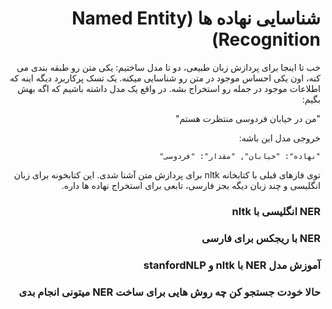 <div dir="rtl" align='right'>

# شناسایی نهاده ها (Named Entity Recognition)

خب تا اینجا برای پردازش زبان طبیعی، دو تا مدل ساختیم: یکی متن رو طبقه بندی می کنه، اون یکی احساس موجود در متن رو شناسایی میکنه.
یک تسک پرکاربرد دیگه اینه که اطلاعات موجود در جمله رو استخراج بشه. در واقع یک مدل داشته باشیم که اگه بهش بگیم:

"من در خیابان فردوسی منتظرت هستم"

خروجی مدل این باشه:
  
`"نهاده": "خیابان", "مقدار": "فردوسی"`
  
توی فازهای قبلی با کتابخانه nltk برای پردازش متن آشنا شدی. این کتابخونه برای زبان انگلیسی و چند زبان دیگه بجز فارسی، تابعی برای استخراج نهاده ها داره.
  
### NER انگلیسی با nltk
### NER با ریجکس برای فارسی
### آموزش مدل NER با nltk و stanfordNLP
### حالا خودت جستجو کن چه روش هایی برای ساخت NER میتونی انجام بدی
